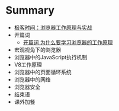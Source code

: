 # Summary

* [极客时间：浏览器工作原理与实战](README.md)
* 开篇词
  * [开篇词 为什么要学习浏览器的工作原理](0-startup.md)
* 宏观视角下的浏览器
* 浏览器中的JavaScript执行机制
* V8工作原理
* 浏览器中的页面循环系统
* 浏览器中的网络
* 浏览器安全
* 结束语
* 课外加餐

